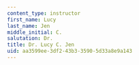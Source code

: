 ```yaml
---
content_type: instructor
first_name: Lucy
last_name: Jen
middle_initial: C.
salutation: Dr.
title: Dr. Lucy C. Jen
uid: aa3599ee-3df2-43b3-3590-5d33a8e9a143
---
```

